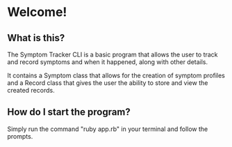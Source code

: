 <h1>Welcome!</h1>

<h2>What is this?</h2>

<p>The Symptom Tracker CLI is a basic program that allows the user to track and record symptoms and when it happened, along with other details.</p>

<p>It contains a Symptom class that allows for the creation of symptom profiles and a Record class that gives the user the ability to store and view the created records.</p>

<h2>How do I start the program?</h2>
<p>Simply run the command "ruby app.rb" in your terminal and follow the prompts.</p>
